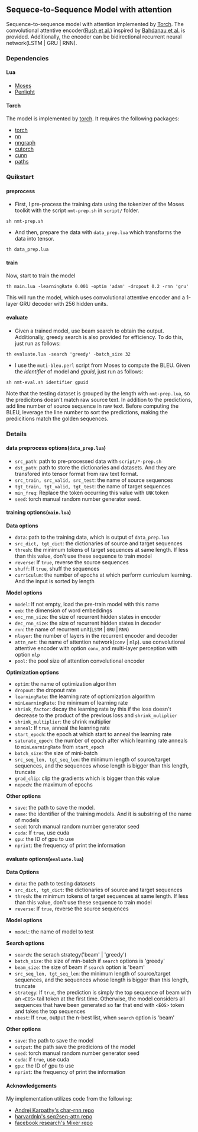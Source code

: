 ## Sequece-to-Sequence Model with attention

Sequence-to-sequence model with attention implemented by [Torch](http://torch.ch). The convolutional attentive encoder([Rush et al.](https://www.aclweb.org/anthology/D/D15/D15-1044.pdf)) inspired by [Bahdanau et al.](https://arxiv.org/pdf/1409.0473v7.pdf) is provided. Additionally, the encoder can be bidirectional recurrent neural network(LSTM | GRU | RNN). 

### Dependencies

#### Lua
* [Moses](https://github.com/Yonaba/Moses)
* [Penlight](https://github.com/stevedonovan/Penlight)

#### Torch
The model is implemented by [torch](http://torch.ch). It requires the following packages:
* [torch](https://github.com/torch/torch7)
* [nn](https://github.com/torch/nn)
* [nngraph](https://github.com/torch/nngraph)
* [cutorch](https://github.com/torch/cutorch)
* [cunn](https://github.com/torch/cunn)
* [paths](https://github.com/torch/paths)

### Quikstart

#### preprocess

* First, I pre-process the training data using the tokenizer of the Moses toolkit with the script `nmt-prep.sh` in `script/` folder.
```
sh nmt-prep.sh
```

* And then, prepare the data with `data_prep.lua` which transforms the data into tensor.
```
th data_prep.lua 
```

#### train
Now, start to train the model
```
th main.lua -learningRate 0.001 -optim 'adam' -dropout 0.2 -rnn 'gru'
```
This will run the model, which uses convolutional attentive encoder and a 1-layer GRU decoder with 256 hidden units.

#### evaluate

* Given a trained model, use beam search to obtain the output. Additionally, greedy search is also provided for efficiency. To do this, just run as follows:
```
th evaluate.lua -search 'greedy' -batch_size 32
```

* I use the `muti-bleu.perl` script from Moses to compute the BLEU. Given the *identifier* of model and *gpuid*, just run as follows:
```
sh nmt-eval.sh identifier gpuid
```
Note that the testing dataset is grouped by the length with `nmt-prep.lua`, so the predicitons doesn't match raw source text. In addition to the predictions, add line number of source sequence in raw text. Before computing the BLEU, leverage the line number to sort the predictions, making the predicitions match the golden sequences.

### Details

#### data preprocess options(`data_prep.lua`)
* `src_path`: path to pre-processed data with `script/*-prep.sh`
* `dst_path`: path to store the dictionaries and datasets. And they are transfored into tensor format from raw text format. 
* `src_train, src_valid, src_test`: the name of source sequences
* `tgt_train, tgt_valid, tgt_test`: the name of target sequences
* `min_freq`: Replace the token occurring this value with `UNK` token
* `seed`: torch manual random number generator seed.

#### training options(`main.lua`)
**Data options**

* `data`: path to the training data, which is output of `data_prep.lua`
* `src_dict, tgt_dict`: the dictionaries of source and target sequences
* `thresh`: the minimum tokens of target sequences at same length. If less than this value, don't use these sequence to train model
* `reverse`: If `true`, reverse the source sequences
* `shuff`: If `true`, shuff the sequences
* `curriculum`: the number of epochs at which perform curriculum learning. And the input is sorted by length 

**Model options**

* `model`: If not empty, load the pre-train model with this name
* `emb`: the dimension of word embeddings
* `enc_rnn_size`: the size of recurrent hidden states in encoder
* `dec_rnn_size`: the size of recurrent hidden states in decoder
* `rnn`: the name of recurrent unit(`LSTM` | `GRU` | `RNN`)
* `nlayer`: the number of layers in the recurrent encoder and decoder
* `attn_net`: the name of attention network(`conv` | `mlp`). use convolutional attentive encoder with option `conv`, and multi-layer perception with option `mlp`
* `pool`: the pool size of attention convolutional encoder

**Optimization options**

* `optim`: the name of optimization algorithm
* `dropout`: the dropout rate
* `learningRate`: the learning rate of optiomization algorithm
* `minLearningRate`: the minimum of learning rate
* `shrink_factor`: decay the learning rate by this if the loss doesn't decrease to the product of the previous loss and `shrink_muliplier`
* `shrink_multiplier`: the shrink multiplier
* `anneal`: If `true`, anneal the leanring rate
* `start_epoch`: the epoch at which start to anneal the learning rate
* `saturate_epoch`: the number of epoch after which learning rate anneals to `minLearningRate` from `start_epoch`
* `batch_size`: the size of mini-batch
* `src_seq_len, tgt_seq_len`: the minimum length of source/target sequences, and the sequences whose length is bigger than this length, truncate
* `grad_clip`: clip the gradients which is bigger than this value
* `nepoch`: the maximum of epochs 

**Other options**

* `save`: the path to save the model.
* `name`: the identifier of the training models. And it is substring of the name of models
* `seed`: torch manual random number generator seed
* `cuda`: If `true`, use cuda
* `gpu`: the ID of gpu to use
* `nprint`: the frequency of print the information

#### evaluate options(`evaluate.lua`)
**Data Options**

* `data`: the path to testing datasets
* `src_dict, tgt_dict`: the dictionaries of source and target sequences
* `thresh`: the minimum tokens of target sequences at same length. If less than this value, don't use these sequence to train model
* `reverse`: If `true`, reverse the source sequences

**Model options**

* `model`: the name of model to test

**Search options**

* `search`: the serach strategy('beam' | 'greedy')
* `batch_size`: the size of min-batch if `search` options is 'greedy'
* `beam_size`: the size of beam if `search` option is 'beam'
* `src_seq_len, tgt_seq_len`: the minimum length of source/target sequences, and the sequences whose length is bigger than this length, truncate
* `strategy`: If `true`, the prediction is simply the top sequence of beam with an `<EOS>` tail token at the first time. Otherwise, the model considers all sequences that have been generated so far that end with `<EOS>` token and takes the top sequences
* `nbest`: If `true`, output the n-best list, when `search` option is 'beam'

**Other options**

* `save`: the path to save the model
* `output`: the path save the predicions of the model
* `seed`: torch manual random number generator seed
* `cuda`: If `true`, use cuda
* `gpu`: the ID of gpu to use
* `nprint`: the frequency of print the information

#### Acknowledgements

My implementation utilizes code from the following:

* [Andrej Karpathy's char-rnn repo](https://github.com/karpathy/char-rnn)
* [harvardnlp's seq2seq-attn repo](https://github.com/harvardnlp/seq2seq-attn)
* [facebook research's Mixer repo](https://github.com/facebookresearch/MIXER)

